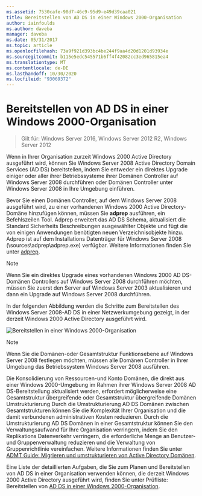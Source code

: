 ```yaml
---
ms.assetid: 7530cafe-98d7-46c9-95d9-e49d39caa021
title: Bereitstellen von AD DS in einer Windows 2000-Organisation
author: iainfoulds
ms.author: daveba
manager: daveba
ms.date: 05/31/2017
ms.topic: article
ms.openlocfilehash: 73a9f921d393bc4be244f9aa4d20d1201d93934e
ms.sourcegitcommit: b115e5edc545571b6ff4f42082cc3ed965815ea4
ms.translationtype: MT
ms.contentlocale: de-DE
ms.lasthandoff: 10/30/2020
ms.locfileid: "93069372"
---
```

# <a name="deploying-ad-ds-in-a-windows-2000-organization"></a>Bereitstellen von AD DS in einer Windows 2000-Organisation

> Gilt für: Windows Server 2016, Windows Server 2012 R2, Windows Server 2012

Wenn in Ihrer Organisation zurzeit Windows 2000 Active Directory ausgeführt wird, können Sie Windows Server 2008 Active Directory Domain Services (AD DS) bereitstellen, indem Sie entweder ein direktes Upgrade einiger oder aller ihrer Betriebssysteme ihrer Domänen Controller auf Windows Server 2008 durchführen oder Domänen Controller unter Windows Server 2008 in Ihre Umgebung einführen.

Bevor Sie einen Domänen Controller, auf dem Windows Server 2008 ausgeführt wird, zu einer vorhandenen Windows 2000 Active Directory-Domäne hinzufügen können, müssen Sie **adprep** ausführen, ein Befehlszeilen Tool. Adprep erweitert das AD DS Schema, aktualisiert die Standard Sicherheits Beschreibungen ausgewählter Objekte und fügt die von einigen Anwendungen benötigten neuen Verzeichnisobjekte hinzu. Adprep ist auf dem Installations Datenträger für Windows Server 2008 (\sources\adprep\adprep.exe) verfügbar. Weitere Informationen finden Sie unter [adprep](/previous-versions/windows/it-pro/windows-server-2012-r2-and-2012/cc731728(v=ws.11)).

> [!NOTE]
> Wenn Sie ein direktes Upgrade eines vorhandenen Windows 2000 AD DS-Domänen Controllers auf Windows Server 2008 durchführen möchten, müssen Sie zuerst den Server auf Windows Server 2003 aktualisieren und dann ein Upgrade auf Windows Server 2008 durchführen.

In der folgenden Abbildung werden die Schritte zum Bereitstellen des Windows Server 2008-AD DS in einer Netzwerkumgebung gezeigt, in der derzeit Windows 2000 Active Directory ausgeführt wird.

![Bereitstellen in einer Windows 2000-Organisation](media/Deploying-AD-DS-in-a-Windows-2000-Organization/ee51218a-a858-49d9-8b99-9986679191c1.gif)

> [!NOTE]
> Wenn Sie die Domänen-oder Gesamtstruktur Funktionsebene auf Windows Server 2008 festlegen möchten, müssen alle Domänen Controller in Ihrer Umgebung das Betriebssystem Windows Server 2008 ausführen.

Die Konsolidierung von Ressourcen-und Konto Domänen, die direkt aus einer Windows 2000-Umgebung im Rahmen ihrer Windows Server 2008 AD DS-Bereitstellung aktualisiert werden, erfordert möglicherweise eine Gesamtstruktur übergreifende oder Gesamtstruktur übergreifende Domänen Umstrukturierung Durch die Umstrukturierung AD DS Domänen zwischen Gesamtstrukturen können Sie die Komplexität Ihrer Organisation und die damit verbundenen administrativen Kosten reduzieren. Durch die Umstrukturierung AD DS Domänen in einer Gesamtstruktur können Sie den Verwaltungsaufwand für Ihre Organisation verringern, indem Sie den Replikations Datenverkehr verringern, die erforderliche Menge an Benutzer-und Gruppenverwaltung reduzieren und die Verwaltung von Gruppenrichtlinie vereinfachen. Weitere Informationen finden Sie unter [ADMT Guide: Migrieren und umstrukturieren von Active Directory Domänen](/previous-versions/windows/it-pro/windows-server-2008-r2-and-2008/cc974332(v=ws.10)).

Eine Liste der detaillierten Aufgaben, die Sie zum Planen und Bereitstellen von AD DS in einer Organisation verwenden können, die derzeit Windows 2000 Active Directory ausgeführt wird, finden Sie unter Prüfliste: Bereitstellen von [AD DS in einer Windows 2000-Organisation](/previous-versions/windows/it-pro/windows-server-2008-r2-and-2008/cc732737(v=ws.10)).
